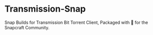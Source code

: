 # Transmission-Snap
Snap Builds for Transmission Bit Torrent Client, Packaged with 💖 for the Snapcraft Community.
